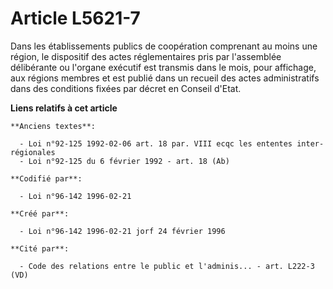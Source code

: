# Article L5621-7

Dans les établissements publics de coopération comprenant au moins une région, le dispositif des actes réglementaires pris
par l'assemblée délibérante ou l'organe exécutif est transmis dans le mois, pour affichage, aux régions membres et est publié
dans un recueil des actes administratifs dans des conditions fixées par décret en Conseil d'Etat.

**Liens relatifs à cet article**

	**Anciens textes**:

	  - Loi n°92-125 1992-02-06 art. 18 par. VIII ecqc les ententes inter- régionales
	  - Loi n°92-125 du 6 février 1992 - art. 18 (Ab)

	**Codifié par**:

	  - Loi n°96-142 1996-02-21

	**Créé par**:

	  - Loi n°96-142 1996-02-21 jorf 24 février 1996

	**Cité par**:

	  - Code des relations entre le public et l'adminis... - art. L222-3 (VD)
